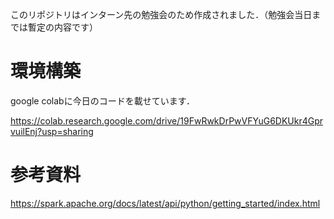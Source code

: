 このリポジトリはインターン先の勉強会のため作成されました．（勉強会当日までは暫定の内容です）

# 環境構築
google colabに今日のコードを載せています．

https://colab.research.google.com/drive/19FwRwkDrPwVFYuG6DKUkr4GprvuilEnj?usp=sharing

# 参考資料
https://spark.apache.org/docs/latest/api/python/getting_started/index.html